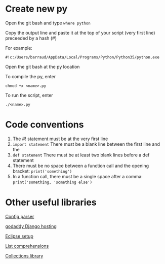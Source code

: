 # Create new py

Open the git bash and type `where python`

Copy the output line and paste it at the top of your script (very first line) preceeded by a hash (#)

For example:
```
#!c:/Users/barraud/AppData/Local/Programs/Python/Python35/python.exe
```
Open the git bash at the py location

To compile the py, enter

```
chmod +x <name>.py
```

To run the script, enter

```
./<name>.py
```

# Code conventions
1. The #! statement must be at the very first line
2. ```import statement``` There must be a blank line between the first line and the
3. ```def statement``` There must be at least two blank lines before a def statement
4. There must be no space between a function call and the opening bracket: ```print('something')```
5. In a function call, there must be a single space after a comma: ```print('something, 'something else')```


# Other useful libraries
[Config parser](https://docs.python.org/3/library/configparser.html)

[godaddy Django hosting](https://in.godaddy.com/pro/one-click-installation/django)

[Eclipse setup](http://www.vogella.com/tutorials/Python/article.html)

[List comprehensions](http://www.secnetix.de/olli/Python/list_comprehensions.hawk)

[Collections library](https://docs.python.org/2/library/collections.html)
